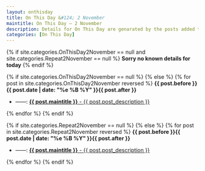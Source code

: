```yaml
---
layout: onthisday
title: On This Day &#124; 2 November
maintitle: On This Day — 2 November
description: Details for On This Day are genarated by the posts added to the website so the content is subject to changes/updates over time.
categories: [On This Day]
---
```


{% if site.categories.OnThisDay2November == null and site.categories.Repeat2November == null %}
<strong>Sorry no known details for today</strong>
{% endif %}

{% if site.categories.OnThisDay2November == null %}
{% else %}
{% for post in site.categories.OnThisDay2November reversed %}
<strong>{{ post.before }}{{ post.date | date: "%e %B %Y" }}{{ post.after }}</strong>
<ul>
<li> ——: <a href="{{ post.url }}"><strong>{{ post.maintitle }}</strong> - {{ post.post_description }}</a></li>
</ul>
{% endfor %}
{% endif %}

{% if site.categories.Repeat2November == null %}
{% else %}
{% for post in site.categories.Repeat2November reversed %}
<strong>{{ post.before }}{{ post.date | date: "%e %B %Y" }}{{ post.after }}</strong>
<ul>
<li> ——: <a href="{{ post.url }}"><strong>{{ post.maintitle }}</strong> - {{ post.post_description }}</a></li>
</ul>
{% endfor %}
{% endif %}
